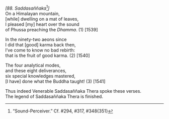 *\[88. Saddasaññaka*[^1]*\]*  
On a Himalayan mountain,  
\[while\] dwelling on a mat of leaves,  
I pleased \[my\] heart over the sound  
of Phussa preaching the *Dhamma*. (1) \[1539\]

In the ninety-two aeons since  
I did that \[good\] karma back then,  
I’ve come to know no bad rebirth:  
that is the fruit of good karma. (2) \[1540\]

The four analytical modes,  
and these eight deliverances,  
six special knowledges mastered,  
\[I have\] done what the Buddha taught! (3) \[1541\]

Thus indeed Venerable Saddasaññaka Thera spoke these verses.  
The legend of Saddasaññaka Thera is finished.  
[^1]: “Sound-Perceiver.” Cf. \#294, \#317, \#348{351}
